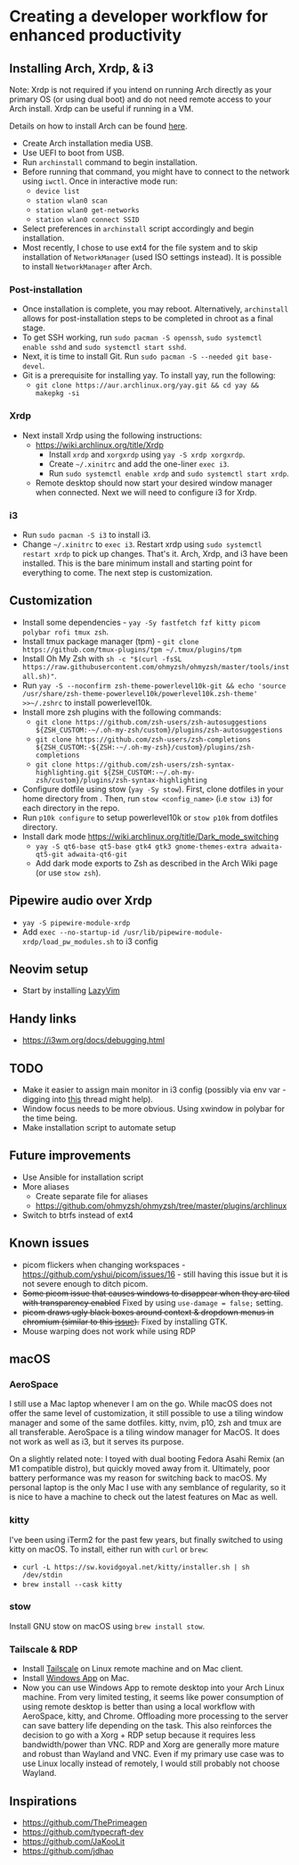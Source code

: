 # Creating a developer workflow for enhanced productivity
## Installing Arch, Xrdp, & i3
Note: Xrdp is not required if you intend on running Arch directly as your primary OS (or using dual boot) and do not need remote access to your Arch install. Xrdp can be useful if running in a VM.

Details on how to install Arch can be found [here](https://wiki.archlinux.org/title/Installation_guide).
- Create Arch installation media USB.
- Use UEFI to boot from USB.
- Run `archinstall` command to begin installation.
- Before running that command, you might have to connect to the network using `iwctl`. Once in interactive mode run:
  - `device list`
  - `station wlan0 scan`
  - `station wlan0 get-networks`
  - `station wlan0 connect SSID`
- Select preferences in `archinstall` script accordingly and begin installation.
- Most recently, I chose to use ext4 for the file system and to skip installation of `NetworkManager` (used ISO settings instead). It is possible to install `NetworkManager` after Arch.
### Post-installation
- Once installation is complete, you may reboot. Alternatively, `archinstall` allows for post-installation steps to be completed in chroot as a final stage.
- To get SSH working, run `sudo pacman -S openssh`, `sudo systemctl enable sshd` and `sudo systemctl start sshd`.
- Next, it is time to install Git. Run `sudo pacman -S --needed git base-devel`.
- Git is a prerequisite for installing yay. To install yay, run the following:
  - `git clone https://aur.archlinux.org/yay.git && cd yay && makepkg -si`
### Xrdp
- Next install Xrdp using the following instructions:
  - https://wiki.archlinux.org/title/Xrdp
    - Install `xrdp` and `xorgxrdp` using `yay -S xrdp xorgxrdp`.
    - Create `~/.xinitrc` and add the one-liner `exec i3`.
    - Run `sudo systemctl enable xrdp` and `sudo systemctl start xrdp`.
  - Remote desktop should now start your desired window manager when connected. Next we will need to configure i3 for Xrdp.
### i3
- Run `sudo pacman -S i3` to install i3.
- Change `~/.xinitrc` to `exec i3`. Restart xrdp using `sudo systemctl restart xrdp` to pick up changes.
That's it. Arch, Xrdp, and i3 have been installed. This is the bare minimum install and starting point for everything to come. The next step is customization.
## Customization
- Install some dependencies - `yay -Sy fastfetch fzf kitty picom polybar rofi tmux zsh`.
- Install tmux package manager (tpm) - `git clone https://github.com/tmux-plugins/tpm ~/.tmux/plugins/tpm`
- Install Oh My Zsh with `sh -c "$(curl -fsSL https://raw.githubusercontent.com/ohmyzsh/ohmyzsh/master/tools/install.sh)"`.
- Run `yay -S --noconfirm zsh-theme-powerlevel10k-git && echo 'source /usr/share/zsh-theme-powerlevel10k/powerlevel10k.zsh-theme' >>~/.zshrc` to install powerlevel10k.
- Install more zsh plugins with the following commands:
  - `git clone https://github.com/zsh-users/zsh-autosuggestions ${ZSH_CUSTOM:-~/.oh-my-zsh/custom}/plugins/zsh-autosuggestions`
  - `git clone https://github.com/zsh-users/zsh-completions ${ZSH_CUSTOM:-${ZSH:-~/.oh-my-zsh}/custom}/plugins/zsh-completions`
  - `git clone https://github.com/zsh-users/zsh-syntax-highlighting.git ${ZSH_CUSTOM:-~/.oh-my-zsh/custom}/plugins/zsh-syntax-highlighting`
- Configure dotfile using stow (`yay -Sy stow`). First, clone dotfiles in your home directory from <link>. Then, run `stow <config_name>` (i.e `stow i3`) for each directory in the repo.
- Run `p10k configure` to setup powerlevel10k or `stow p10k` from dotfiles directory.
- Install dark mode https://wiki.archlinux.org/title/Dark_mode_switching
  - `yay -S qt6-base qt5-base gtk4 gtk3 gnome-themes-extra adwaita-qt5-git adwaita-qt6-git`
  - Add dark mode exports to Zsh as described in the Arch Wiki page (or use `stow zsh`).

## Pipewire audio over Xrdp
- `yay -S pipewire-module-xrdp`
- Add `exec --no-startup-id /usr/lib/pipewire-module-xrdp/load_pw_modules.sh` to i3 config

## Neovim setup
- Start by installing [LazyVim](https://www.lazyvim.org/installation)

## Handy links
- https://i3wm.org/docs/debugging.html

## TODO
- Make it easier to assign main monitor in i3 config (possibly via env var - digging into [this](https://github.com/i3/i3/issues/5077) thread might help).
- Window focus needs to be more obvious. Using xwindow in polybar for the time being.
- Make installation script to automate setup

## Future improvements
- Use Ansible for installation script
- More aliases
  - Create separate file for aliases
  - https://github.com/ohmyzsh/ohmyzsh/tree/master/plugins/archlinux
- Switch to btrfs instead of ext4

## Known issues
- picom flickers when changing workspaces - https://github.com/yshui/picom/issues/16 - still having this issue but it is not severe enough to ditch picom.
- ~~Some picom issue that causes windows to disappear when they are tiled with transparency enabled~~ Fixed by using `use-damage = false;` setting.
- ~~picom draws ugly black boxes around context & dropdown menus in chromium (similar to this [issue](https://github.com/orgs/regolith-linux/discussions/949)).~~ Fixed by installing GTK.
- Mouse warping does not work while using RDP

## macOS
### AeroSpace
I still use a Mac laptop whenever I am on the go. While macOS does not offer the same level of customization, it still possible to use a tiling window manager and some of the same dotfiles. kitty, nvim, p10, zsh and tmux are all transferable. AeroSpace is a tiling window manager for MacOS. It does not work as well as i3, but it serves its purpose.

On a slightly related note: I toyed with dual booting Fedora Asahi Remix (an M1 compatible distro), but quickly moved away from it. Ultimately, poor battery performance was my reason for switching back to macOS. My personal laptop is the only Mac I use with any semblance of regularity, so it is nice to have a machine to check out the latest features on Mac as well.

### kitty
I've been using iTerm2 for the past few years, but finally switched to using kitty on macOS. To install, either run with `curl` or `brew`:
- `curl -L https://sw.kovidgoyal.net/kitty/installer.sh | sh /dev/stdin`
- `brew install --cask kitty`

### stow
Install GNU stow on macOS using `brew install stow`.

### Tailscale & RDP
- Install [Tailscale](https://tailscale.com/download/) on Linux remote machine and on Mac client.
- Install [Windows App](https://apps.apple.com/us/app/windows-app/id1295203466?mt=12) on Mac.
- Now you can use Windows App to remote desktop into your Arch Linux machine. From very limited testing, it seems like power consumption of using remote desktop is better than using a local workflow with AeroSpace, kitty, and Chrome. Offloading more processing to the server can save battery life depending on the task. This also reinforces the decision to go with a Xorg + RDP setup because it requires less bandwidth/power than VNC. RDP and Xorg are generally more mature and robust than Wayland and VNC. Even if my primary use case was to use Linux locally instead of remotely, I would still probably not choose Wayland.

## Inspirations
- https://github.com/ThePrimeagen
- https://github.com/typecraft-dev
- https://github.com/JaKooLit
- https://github.com/jdhao
